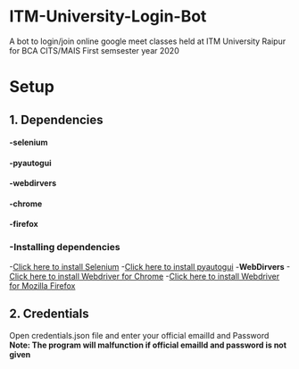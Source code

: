 # ITM-University-Login-Bot

A bot to login/join online google meet classes held at ITM University Raipur for BCA CITS/MAIS First semsester year 2020

# Setup

## 1. Dependencies

#### -selenium

#### -pyautogui

#### -webdirvers

#### -chrome

#### -firefox

### -Installing dependencies

-[Click here to install Selenium](https://pypi.org/project/selenium/) -[Click here to install pyautogui](https://pypi.org/project/PyAutoGUI/) -**WebDirvers** -[Click here to install Webdriver for Chrome](https://chromedriver.chromium.org/downloads) -[Click here to install Webdriver for Mozilla Firefox](https://github.com/mozilla/geckodriver/releases)

## 2. Credentials

Open credentials.json file and enter your official emailId and Password **Note: The program will malfunction if official emailId and password is not given**
